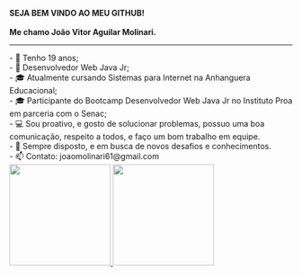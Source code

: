 <strong>SEJA BEM VINDO AO MEU GITHUB!</strong>
<br>
<br>
<strong> Me chamo João Vitor Aguilar Molinari. </strong>
<hr>
- 👋  Tenho 19 anos;<br>
- 💼  Desenvolvedor Web Java Jr;<br>
- 🎓  Atualmente cursando Sistemas para Internet na Anhanguera Educacional;<br>
- 🎓  Participante do Bootcamp Desenvolvedor Web Java Jr no Instituto Proa em parceria com o Senac;<br>
- 💻  Sou proativo, e gosto de solucionar problemas, possuo uma boa comunicação, respeito a todos, e faço um bom trabalho em equipe.<br>
- 🚀  Sempre disposto, e em busca de novos desafios e conhecimentos.<br>
- 📫  Contato: joaomolinari61@gmail.com 

<!---
jvmolinari/jvmolinari is a ✨ special ✨ repository because its `README.md` (this file) appears on your GitHub profile.
You can click the Preview link to take a look at your changes.
--->
<div>
<a href="https://github.com/seu-usuário-aqui">
<img height="180em" src="https://github-readme-stats.vercel.app/api/top-langs/?jvmolinari-aqui&layout=compact&langs_count=7&theme=dracula"/>
<img height="180em" src="https://github-readme-stats.vercel.app/api?jvmolinari-aqui&show_icons=true&theme=dracula&include_all_commits=true&count_private=true"/>
</div>
